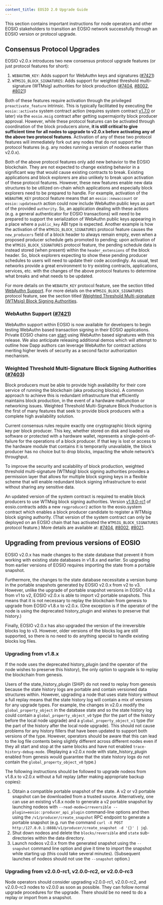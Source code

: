 ```yaml
---
content_title: EOSIO 2.0 Upgrade Guide
---
```


This section contains important instructions for node operators and other EOSIO stakeholders to transition an EOSIO network successfully through an EOSIO version or protocol upgrade.

## Consensus Protocol Upgrades
EOSIO v2.0.x introduces two new consensus protocol upgrade features (or just protocol features for short):

1. `WEBAUTHN_KEY`: Adds support for WebAuthn keys and signatures ([#7421](https://github.com/EOSIO/eos/pull/7421))
2. `WTMSIG_BLOCK_SIGNATURES`: Adds support for weighted threshold multi-signature (WTMsig) authorities for block production ([#7404](https://github.com/EOSIO/eos/pull/7404), [#8002](https://github.com/EOSIO/eos/pull/8002), [#8021](https://github.com/EOSIO/eos/pull/8021))

Both of these features require activation through the privileged `preactivate_feature` intrinsic. This is typically facilitated by executing the `eosio::activate` system contract action (requires system contract [v1.7.0](https://github.com/EOSIO/eosio.contracts/releases/tag/v1.7.0) or later) via the `eosio.msig` contract after getting supermajority block producer approval. However, while these protocol features can be activated through coordination of the block producers alone, **it is still critical to give sufficient time for all nodes to upgrade to v2.0.x before activating any of the above two protocol features**. Activation of any of these two protocol features will immediately fork out any nodes that do not support the protocol features (e.g. any nodes running a version of nodeos earlier than v2.0.x).

Both of the above protocol features only add new behavior to the EOSIO blockchain. They are not expected to change existing behavior in a significant way that would cause existing contracts to break. Existing applications and block explorers are also unlikely to break upon activation of these protocol features. However, these new features enable new data structures to be utilized on-chain which applications and especially block explorers need to be prepared to handle. For example, activation of the `WEBAUTHN_KEY` protocol feature means that an `eosio::newaccount` or `eosio::updateauth` action could now include WebAuthn public keys as part of the provided `authority`. So, an application dealing with these actions (e.g. a general authenticator for EOSIO transactions) will need to be prepared to support the serialization of WebAuthn public keys appearing in a place where a `public_key` ABI type is expected. Another example is how the activation of the `WTMSIG_BLOCK_SIGNATURES` protocol feature causes the `new_producers` field of a block header to always remain empty, even when a proposed producer schedule gets promoted to pending; upon activation of the `WTMSIG_BLOCK_SIGNATURES` protocol feature, the pending schedule data is instead stored (when present) within the `header_extensions` of the block header. So, block explorers expecting to show these pending producer schedules to users will need to update their code accordingly. As usual, test networks provide a great environment to try existing contracts, applications, services, etc. with the changes of the above protocol features to determine what breaks and what needs to be updated. 

For more details on the `WEBAUTH_KEY` protocol feature, see the section titled [WebAuthn Support](#webauthn-support). For more details on the `WTMSIG_BLOCK_SIGNATURES` protocol feature, see the section titled [Weighted Threshold Multi-signature (WTMsig) Block Signing Authorities](#weighted-threshold-authorities).

### <a name="webauthn-support"></a> WebAuthn Support ([#7421](https://github.com/EOSIO/eos/pull/7421))
WebAuthn support within EOSIO is now available for developers to begin testing WebAuthn based transaction signing in their EOSIO applications. Private EOSIO chains can [start](https://github.com/EOSIO/eosio-webauthn-example-app) using WebAuthn based signatures with this release. We also anticipate releasing additional demos which will attempt to outline how Dapp authors can leverage WebAuthn for contract actions meriting higher levels of security as a second factor authorization mechanism. 

### <a name="weighted-threshold-authorities"></a> Weighted Threshold Multi-Signature Block Signing Authorities ([#7403](https://github.com/EOSIO/eos/issues/7403))
Block producers must be able to provide high availability for their core service of running the blockchain (aka producing blocks). A common approach to achieve this is redundant infrastructure that efficiently maintains block production, in the event of a hardware malfunction or networking issues. Weighted Threshold Multi-Signature Block Production is the first of many features that seek to provide block producers with a complete high availability solution.

Current consensus rules require exactly one cryptographic block signing key per block producer.  This key, whether stored on disk and loaded via software or protected with a hardware wallet, represents a single-point-of-failure for the operations of a block producer. If that key is lost or access to the hardware module that contains it is temporarily unavailable, the block producer has no choice but to drop blocks, impacting the whole network’s throughput.

To improve the security and scalability of block production, weighted threshold multi-signature (WTMsig) block signing authorities provides a permission layer that allows for multiple block signing keys in a flexible scheme that will enable redundant block signing infrastructure to exist without sharing any sensitive data.

An updated version of the system contract is required to enable block producers to use WTMsig block signing authorities. Version [v1.9.0-rc1](https://github.com/EOSIO/eosio.contracts/releases/tag/v1.9.0-rc1) of eosio.contracts adds a new `regproducer2` action to the eosio.system contract which enables a block producer candidate to register a WTMsig block signing authority. (That version of the system contract can only be deployed on an EOSIO chain that has activated the `WTMSIG_BLOCK_SIGNATURES` protocol feature.) More details are available at: [#7404](https://github.com/EOSIO/eos/pull/7404), [#8002](https://github.com/EOSIO/eos/pull/8002), [#8021](https://github.com/EOSIO/eos/pull/8021).

## Upgrading from previous versions of EOSIO

EOSIO v2.0.x has made changes to the state database that prevent it from working with existing state databases in v1.8.x and earlier. So upgrading from earlier versions of EOSIO requires importing the state from a portable snapshot.

Furthermore, the changes to the state database necessitate a version bump in the portable snapshots generated by EOSIO v2.0.x from v2 to v3. However, unlike the upgrade of portable snapshot versions in EOSIO v1.8.x from v1 to v2, EOSIO v2.0.x is able to import v2 portable snapshots. This means that it is not necessary to replay the blockchain from genesis to upgrade from EOSIO v1.8.x to v2.0.x. (One exception is if the operator of the node is using the deprecated history_plugin and wishes to preserve that history.)

Finally, EOSIO v2.0.x has also upgraded the version of the irreversible blocks log to v3. However, older versions of the blocks log are still supported, so there is no need to do anything special to handle existing blocks log files.   

### Upgrading from v1.8.x

If the node uses the deprecated history_plugin (and the operator of the node wishes to preserve this history), the only option to upgrade is to replay the blockchain from genesis. 

Users of the state_history_plugin (SHiP) do not need to replay from genesis because the state history logs are portable and contain versioned data structures within. However, upgrading a node that uses state history without a full replay means that the state history log will contain a mix of versions for any upgrade types. For example, the changes in v2.0.x modify the `global_property_object` in the database state and so the state history log could contain a `global_property_object_v0` type (for the part of the history before the local node upgrade) and a `global_property_object_v1` type (for the part of the history after the local node upgrade). This should not cause problems for any history fillers that have been updated to support both versions of the type. However, operators should be aware that this can lead to the log file contents being slightly different across different nodes even if they all start and stop at the same blocks and have not enabled `trace-history-debug-mode`. (Replaying a v2.0.x node with state_history_plugin enabled from genesis would guarantee that the state history logs do not contain the `global_property_object_v0` type.)

The following instructions should be followed to upgrade nodeos from v1.8.x to v2.0.x without a full replay (after making appropriate backup copies):
1. Obtain a compatible portable snapshot of the state. A v2 or v3 portable snapshot can be downloaded from a trusted source. Alternatively, one can use an existing v1.8.x node to generate a v2 portable snapshot by launching nodeos with `--read-mode=irreversible --plugin=eosio::producer_api_plugin` command-line options and then using the `/v1/producer/create_snapshot` RPC endpoint to generate a portable snapshot (e.g. run the command `curl -X POST http:/127.0.0.1:8888/v1/producer/create_snapshot -d '{}' | jq`).
2. Shut down nodeos and delete the `blocks/reversible` and `state` sub-directories within the data directory.
3. Launch nodeos v2.0.x from the generated snapshot using the `--snapshot` command line option and give it time to import the snapshot while starting up (this could take several minutes). (Subsequent launches of nodeos should not use the `--snapshot` option.)

### Upgrading from v2.0.0-rc1, v2.0.0-rc2, or v2.0.0-rc3

Node operators should consider upgrading v2.0.0-rc1, v2.0.0-rc2, and v2.0.0-rc3 nodes to v2.0.0 as soon as possible. They can follow normal upgrade procedures for the upgrade. There should be no need to do a replay or import from a snapshot.
